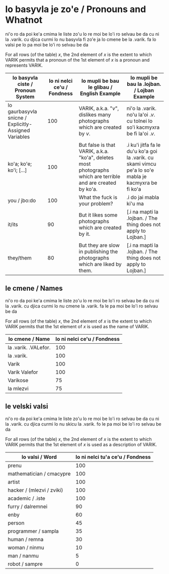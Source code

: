 lo basyvla je zo'e / Pronouns and Whatnot
=========================================

ni'o ro da poi ke'a cmima le liste zo'u lo re moi be lo'i ro selvau be da cu ni la .varik. cu djica curmi lo nu basyvla fi zo'e ja lo cmene be la .varik. fa lo valsi pe lo pa moi be lo'i ro selvau be da

For all rows (of the table) $x$, the 2nd element of $x$ is the extent to which VARIK permits that a pronoun of the 1st element of $x$ is a pronoun and represents VARIK.

| lo basyvla ciste / Pronoun System	| lo ni nelci ce'u / Fondness	| lo mupli be bau le glibau / English Example		| lo mupli be bau la .lojban. / Lojban Example		|
---	|--	|--		|--
| lo gaurbasyvla snicne / Explicitly-Assigned Variables	| 100	| VARIK, a.k.a. "$v$", dislikes many photographs which are created by $v$.	| ni'o la .varik. no'u la'oi .$v$. cu tolnei lo so'i kacmyxra be fi la'oi .$v$.	|
| ko'a; ko'e; ko'i; [...]	| 100	| But false is that VARIK, a.k.a. "ko'a", deletes most photographs which are terrible and are created by ko'a.	| .i ku'i jitfa fa le du'u ko'a goi la .varik. cu skami vimcu pe'a lo so'e mabla je kacmyxra be fi ko'a	|
| you / jbo:do	| 100	| What the fuck is your problem?		| .i do jai mabla ki'u ma		|
| it/its	| 90	| But it likes some photographs which are created by it.		| [.i na mapti la .lojban. / The thing does not apply to Lojban.]	|
| they/them	| 80	| But they are slow in publishing the photographs which are liked by them.	| [.i na mapti la .lojban. / The thing does not apply to Lojban.]	|

## le cmene / Names
ni'o ro da poi ke'a cmima le liste zo'u lo re moi be lo'i ro selvau be da cu ni la .varik. cu djica curmi lo nu cmene la .varik. fa le pa moi be lo'i ro selvau be da

For all rows (of the table) $x$, the 2nd element of $x$ is the extent to which VARIK permits that the 1st element of $x$ is used as the name of VARIK.

| lo cmene / Name	| lo ni nelci ce'u / Fondness	|
|--	|--	|
| la .varik. .VALefor.	| 100	|
| la .varik.	| 100	|
| Varik	| 100	|
| Varik Valefor	| 100	|
| Varikose	| 75	|
| la mlezvi	| 75	|

## le velski valsi
ni'o ro da poi ke'a cmima le liste zo'u lo re moi be lo'i ro selvau be da cu ni la .varik. cu djica curmi lo nu skicu la .varik. fo le pa moi be lo'i ro selvau be da

For all rows (of the table) $x$, the 2nd element of $x$ is the extent to which VARIK permits that the 1st element of $x$ is used as a description of VARIK.

| lo valsi / Word	| lo ni nelci tu'a ce'u / Fondness	|
|--	|--	|
| prenu	| 100	|
| mathematician / cmacypre	| 100	|
| artist	| 100	|
| hacker / (mlezvi / zviki)	| 100	|
| academic / .iste	| 100	|
| furry / dalremnei	| 90	|
| enby	| 60	|
| person	| 45	|
| programmer / sampla	| 35	|
| human / remna	| 30	|
| woman / ninmu	| 10	|
| man / nanmu	| 5	|
| robot / sampre	| 0	|
